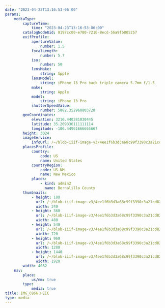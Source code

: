 ```yaml
---
date: "2023-04-23T13:16:53-06:00"
params:
    mediaType:
        captureTime:
            time: "2023-04-23T13:16:53-06:00"
        catalogNodeUid: 0197cc00-e780-7210-8ecd-56a9fb805257
        exifProfile:
            apertureValue:
                number: 1.5
            focalLength:
                number: 5.7
            iso:
                number: 50
            lensMake:
                string: Apple
            lensModel:
                string: iPhone 13 Pro back triple camera 5.7mm f/1.5
            make:
                string: Apple
            model:
                string: iPhone 13 Pro
            shutterSpeedValue:
                number: 5882.352960803728
        geoCoordinates:
            elevation: 3216.440281030445
            latitude: 35.209336111111114
            longitude: -106.44961666666667
        height: 3024
        imageService:
            infoUrl: /~/blob-iiif-image-v3/4ee1f6b3d3a68c99f3390c3a21cd82c95b4cf985a9ac66f91ac202b41ac3c072/info.json
        placesProfile:
            country:
                code: US
                name: United States
            countryRegion:
                code: US-NM
                name: New Mexico
            places:
                - kind: admin2
                  name: Bernalillo County
        thumbnails:
            - height: 180
              url: /~/blob-iiif-image-v3/4ee1f6b3d3a68c99f3390c3a21cd82c95b4cf985a9ac66f91ac202b41ac3c072/full/240%2C180/0/default.jpg
              width: 240
            - height: 360
              url: /~/blob-iiif-image-v3/4ee1f6b3d3a68c99f3390c3a21cd82c95b4cf985a9ac66f91ac202b41ac3c072/full/480%2C360/0/default.jpg
              width: 480
            - height: 540
              url: /~/blob-iiif-image-v3/4ee1f6b3d3a68c99f3390c3a21cd82c95b4cf985a9ac66f91ac202b41ac3c072/full/720%2C540/0/default.jpg
              width: 720
            - height: 960
              url: /~/blob-iiif-image-v3/4ee1f6b3d3a68c99f3390c3a21cd82c95b4cf985a9ac66f91ac202b41ac3c072/full/1280%2C960/0/default.jpg
              width: 1280
            - height: 1440
              url: /~/blob-iiif-image-v3/4ee1f6b3d3a68c99f3390c3a21cd82c95b4cf985a9ac66f91ac202b41ac3c072/full/1920%2C1440/0/default.jpg
              width: 1920
        width: 4032
    nav:
        place:
            us/nm: true
        type:
            media: true
title: IMG_6966.HEIC
type: media
---
```


